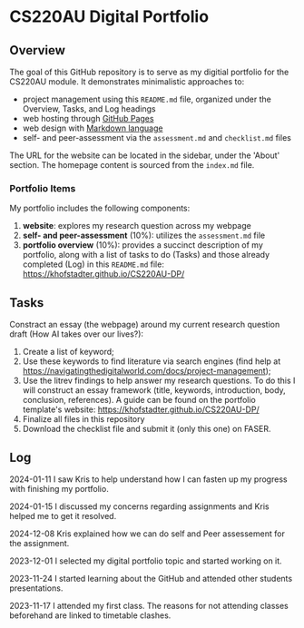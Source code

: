 # CS220AU Digital Portfolio

## Overview
The goal of this GitHub repository is to serve as my digitial portfolio for the CS220AU module. It demonstrates minimalistic approaches to:

- project management using this `README.md` file, organized under the Overview, Tasks, and Log headings
- web hosting through [GitHub Pages](https://pages.github.com/)
- web design with [Markdown language](https://guides.github.com/features/mastering-markdown/)
- self- and peer-assessment via the `assessment.md` and `checklist.md` files

The URL for the website can be located in the sidebar, under the 'About' section. The homepage content is sourced from the `index.md` file.

### Portfolio Items
My portfolio includes the following components:

1. **website**: explores my research question across my webpage
2. **self- and peer-assessment** (10%): utilizes the `assessment.md` file
3. **portfolio overview** (10%): provides a succinct description of my portfolio, along with a list of tasks to do (Tasks) and those already completed (Log) in this `README.md` file: https://khofstadter.github.io/CS220AU-DP/

## Tasks
Constract an essay (the webpage) around my current research question draft (How AI takes over our lives?):

1. Create a list of keyword;
2. Use these keywords to find literature via search engines (find help at https://navigatingthedigitalworld.com/docs/project-management);
4. Use the litrev findings to help answer my research questions. To do this I will construct an essay framework (title, keywords, introduction, body, conclusion, references). A guide can be found on the portfolio template's website: https://khofstadter.github.io/CS220AU-DP/
5. Finalize all files in this repository
6. Download the checklist file and submit it (only this one) on FASER. 

## Log

2024-01-11 I saw Kris to help understand how I can fasten up my progress with finishing my portfolio.

2024-01-15 I discussed my concerns regarding assignments and Kris helped me to get it resolved.

2024-12-08 Kris explained how we can do self and Peer assessement for the assignment. 

2023-12-01 I selected my digital portfolio topic and started working on it.

2023-11-24 I started learning about the GitHub and attended other students presentations.

2023-11-17 I attended my first class. The reasons for not attending classes beforehand are linked to timetable clashes. 
